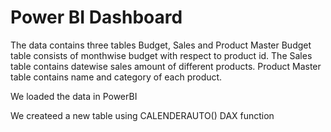 # Power BI Dashboard

The data contains three tables Budget, Sales and Product Master
Budget table consists of monthwise budget with respect to product id.
The Sales table contains datewise sales amount of different products.
Product Master table contains name and category of each product.

We loaded the data in PowerBI 

We createed a new table using CALENDERAUTO() DAX function
